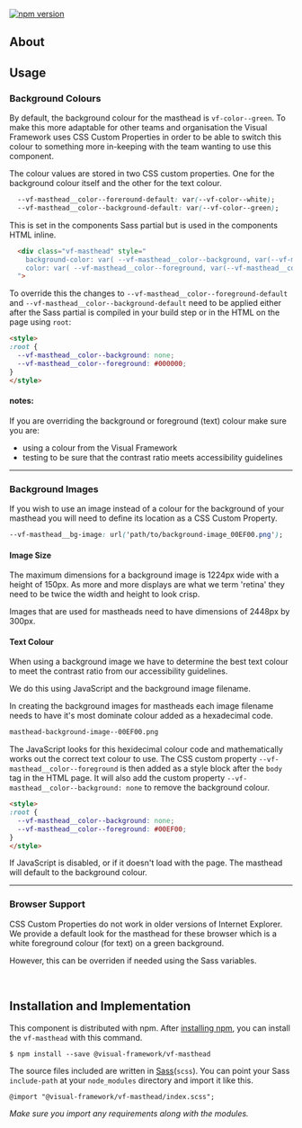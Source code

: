 [![npm version](https://badge.fury.io/js/%40visual-framework%2Fvf-masthead.svg)](https://badge.fury.io/js/%40visual-framework%2Fvf-masthead)

## About

## Usage

### Background Colours

By default, the background colour for the masthead is `vf-color--green`. To make this more adaptable for other teams and organisation the Visual Framework uses CSS Custom Properties in order to be able to switch this colour to something more in-keeping with the team wanting to use this component.

The colour values are stored in two CSS custom properties. One for the background colour itself and the other for the text colour.

```css
  --vf-masthead__color--foreround-default: var(--vf-color--white);
  --vf-masthead__color--background-default: var(--vf-color--green);
```

This is set in the components Sass partial but is used in the components HTML inline.

```html
  <div class="vf-masthead" style="
    background-color: var( --vf-masthead__color--background, var(--vf-masthead__color--background-default) );
    color: var( --vf-masthead__color--foreground, var(--vf-masthead__color--foreround-default) );
  ">
```

To override this the changes to `--vf-masthead__color--foreground-default` and `--vf-masthead__color--background-default` need to be applied either after the Sass partial is compiled in your build step or in the HTML on the page using `root`:

```html
<style>
:root {
  --vf-masthead__color--background: none;
  --vf-masthead__color--foreground: #000000;
}
</style>
```

#### notes:

If you are overriding the background or foreground (text) colour make sure you are:

- using a colour from the Visual Framework
- testing to be sure that the contrast ratio meets accessibility guidelines

---

### Background Images

If you wish to use an image instead of a colour for the background of your masthead you will need to define its location as a CSS Custom Property.

```css
--vf-masthead__bg-image: url('path/to/background-image_00EF00.png');
```

#### Image Size

The maximum dimensions for a background image is 1224px wide with a height of 150px. As more and more displays are what we term 'retina' they need to be twice the width and height to look crisp.

Images that are used for mastheads need to have dimensions of 2448px by 300px.

#### Text Colour

When using a background image we have to determine the best text colour to meet the contrast ratio from our accessibility guidelines.

We do this using JavaScript and the background image filename.

In creating the background images for mastheads each image filename needs to have it's most dominate colour added as a hexadecimal code.

```bash
masthead-background-image--00EF00.png
```

The JavaScript looks for this hexidecimal colour code and mathematically works out the correct text colour to use. The CSS custom property `--vf-masthead__color--foreground` is then added as a style block after the `body` tag in the HTML page. It will also add the custom property `--vf-masthead__color--background: none` to remove the background colour.

```html
<style>
:root {
  --vf-masthead__color--background: none;
  --vf-masthead__color--foreground: #00EF00;
}
</style>
```

If JavaScript is disabled, or if it doesn't load with the page. The masthead will default to the background colour.

---

### Browser Support

CSS Custom Properties do not work in older versions of Internet Explorer. We provide a default look for the masthead for these browser which is a white foreground colour (for text) on a green background.

However, this can be overriden if needed using the Sass variables.

<br>

## Installation and Implementation

This component is distributed with npm. After [installing npm](https://www.npmjs.com/get-npm), you can install the `vf-masthead` with this command.

```
$ npm install --save @visual-framework/vf-masthead
```

The source files included are written in [Sass](http://sass-lang.com)(`scss`). You can point your Sass `include-path` at your `node_modules` directory and import it like this.

```
@import "@visual-framework/vf-masthead/index.scss";
```

_Make sure you import any requirements along with the modules._
